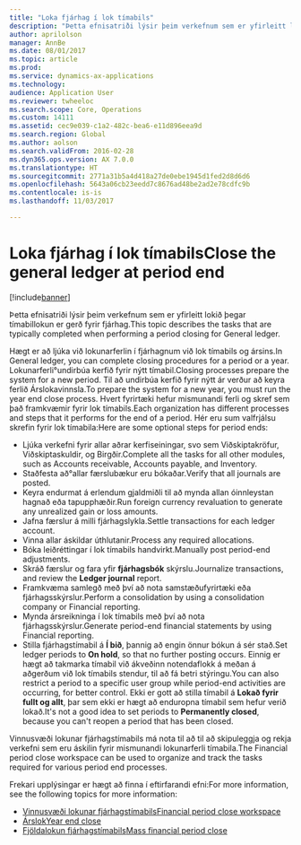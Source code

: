 ```yaml
---
title: "Loka fjárhag í lok tímabils"
description: "Þetta efnisatriði lýsir þeim verkefnum sem er yfirleitt lokið þegar tímabillokun er gerð fyrir fjárhag."
author: aprilolson
manager: AnnBe
ms.date: 08/01/2017
ms.topic: article
ms.prod: 
ms.service: dynamics-ax-applications
ms.technology: 
audience: Application User
ms.reviewer: twheeloc
ms.search.scope: Core, Operations
ms.custom: 14111
ms.assetid: cec9e039-c1a2-482c-bea6-e11d896eea9d
ms.search.region: Global
ms.author: aolson
ms.search.validFrom: 2016-02-28
ms.dyn365.ops.version: AX 7.0.0
ms.translationtype: HT
ms.sourcegitcommit: 2771a31b5a4d418a27de0ebe1945d1fed2d8d6d6
ms.openlocfilehash: 5643a06cb23eedd7c8676ad48be2ad2e78cdfc9b
ms.contentlocale: is-is
ms.lasthandoff: 11/03/2017

---
```


# <a name="close-the-general-ledger-at-period-end"></a><span data-ttu-id="0e3f4-103">Loka fjárhag í lok tímabils</span><span class="sxs-lookup"><span data-stu-id="0e3f4-103">Close the general ledger at period end</span></span>

[!include[banner](../includes/banner.md)]


<span data-ttu-id="0e3f4-104">Þetta efnisatriði lýsir þeim verkefnum sem er yfirleitt lokið þegar tímabillokun er gerð fyrir fjárhag.</span><span class="sxs-lookup"><span data-stu-id="0e3f4-104">This topic describes the tasks that are typically completed when performing a period closing for General ledger.</span></span> 

<span data-ttu-id="0e3f4-105">Hægt er að ljúka við lokunarferlin í fjárhagnum við lok tímabils og ársins.</span><span class="sxs-lookup"><span data-stu-id="0e3f4-105">In General ledger, you can complete closing procedures for a period or a year.</span></span> <span data-ttu-id="0e3f4-106">Lokunarferli°undirbúa kerfið fyrir nýtt tímabil.</span><span class="sxs-lookup"><span data-stu-id="0e3f4-106">Closing processes prepare the system for a new period.</span></span> <span data-ttu-id="0e3f4-107">Til að undirbúa kerfið fyrir nýtt ár verður að keyra ferlið Árslokavinnsla.</span><span class="sxs-lookup"><span data-stu-id="0e3f4-107">To prepare the system for a new year, you must run the year end close process.</span></span> <span data-ttu-id="0e3f4-108">Hvert fyrirtæki hefur mismunandi ferli og skref sem það framkvæmir fyrir lok tímabils.</span><span class="sxs-lookup"><span data-stu-id="0e3f4-108">Each organization has different processes and steps that it performs for the end of a period.</span></span> <span data-ttu-id="0e3f4-109">Hér eru sum valfrjálsu skrefin fyrir lok tímabila:</span><span class="sxs-lookup"><span data-stu-id="0e3f4-109">Here are some optional steps for period ends:</span></span>

-   <span data-ttu-id="0e3f4-110">Ljúka verkefni fyrir allar aðrar kerfiseiningar, svo sem Viðskiptakröfur, Viðskiptaskuldir, og Birgðir.</span><span class="sxs-lookup"><span data-stu-id="0e3f4-110">Complete all the tasks for all other modules, such as Accounts receivable, Accounts payable, and Inventory.</span></span>
-   <span data-ttu-id="0e3f4-111">Staðfesta að°allar færslubækur eru bókaðar.</span><span class="sxs-lookup"><span data-stu-id="0e3f4-111">Verify that all journals are posted.</span></span>
-   <span data-ttu-id="0e3f4-112">Keyra endurmat á erlendum gjaldmiðli til að mynda allan óinnleystan hagnað eða tapupphæðir.</span><span class="sxs-lookup"><span data-stu-id="0e3f4-112">Run foreign currency revaluation to generate any unrealized gain or loss amounts.</span></span>
-   <span data-ttu-id="0e3f4-113">Jafna færslur á milli fjárhagslykla.</span><span class="sxs-lookup"><span data-stu-id="0e3f4-113">Settle transactions for each ledger account.</span></span>
-   <span data-ttu-id="0e3f4-114">Vinna allar áskildar úthlutanir.</span><span class="sxs-lookup"><span data-stu-id="0e3f4-114">Process any required allocations.</span></span>
-   <span data-ttu-id="0e3f4-115">Bóka leiðréttingar í lok tímabils handvirkt.</span><span class="sxs-lookup"><span data-stu-id="0e3f4-115">Manually post period-end adjustments.</span></span>
-   <span data-ttu-id="0e3f4-116">Skráð færslur og fara yfir **fjárhagsbók** skýrslu.</span><span class="sxs-lookup"><span data-stu-id="0e3f4-116">Journalize transactions, and review the **Ledger journal** report.</span></span>
-   <span data-ttu-id="0e3f4-117">Framkvæma samlegð með því að nota samstæðufyrirtæki eða fjárhagsskýrslur.</span><span class="sxs-lookup"><span data-stu-id="0e3f4-117">Perform a consolidation by using a consolidation company or Financial reporting.</span></span>
-   <span data-ttu-id="0e3f4-118">Mynda ársreikninga í lok tímabils með því að nota fjárhagsskýrslur.</span><span class="sxs-lookup"><span data-stu-id="0e3f4-118">Generate period-end financial statements by using Financial reporting.</span></span>
-   <span data-ttu-id="0e3f4-119">Stilla fjárhagstímabil á **Í bið**, þannig að engin önnur bókun á sér stað.</span><span class="sxs-lookup"><span data-stu-id="0e3f4-119">Set ledger periods to **On hold**, so that no further posting occurs.</span></span> <span data-ttu-id="0e3f4-120">Einnig er hægt að takmarka tímabil við ákveðinn notendaflokk á meðan á aðgerðum við lok tímabils stendur, til að fá betri stýringu.</span><span class="sxs-lookup"><span data-stu-id="0e3f4-120">You can also restrict a period to a specific user group while period-end activities are occurring, for better control.</span></span> <span data-ttu-id="0e3f4-121">Ekki er gott að stilla tímabil á **Lokað fyrir fullt og allt**, þar sem ekki er hægt að enduropna tímabil sem hefur verið lokað.</span><span class="sxs-lookup"><span data-stu-id="0e3f4-121">It's not a good idea to set periods to **Permanently closed**, because you can't reopen a period that has been closed.</span></span>

<span data-ttu-id="0e3f4-122">Vinnusvæði lokunar fjárhagstímabils má nota til að til að skipuleggja og rekja verkefni sem eru áskilin fyrir mismunandi lokunarferli tímabila.</span><span class="sxs-lookup"><span data-stu-id="0e3f4-122">The Financial period close workspace can be used to organize and track the tasks required for various period end processes.</span></span> 


<span data-ttu-id="0e3f4-123">Frekari upplýsingar er hægt að finna í eftirfarandi efni:</span><span class="sxs-lookup"><span data-stu-id="0e3f4-123">For more information, see the following topics for more information:</span></span>
- [<span data-ttu-id="0e3f4-124">Vinnusvæði lokunar fjárhagstímabils</span><span class="sxs-lookup"><span data-stu-id="0e3f4-124">Financial period close workspace</span></span>](financial-period-close-workspace.md) 
- [<span data-ttu-id="0e3f4-125">Árslok</span><span class="sxs-lookup"><span data-stu-id="0e3f4-125">Year end close</span></span>](Year-end-close.md)  
- [<span data-ttu-id="0e3f4-126">Fjöldalokun fjárhagstímabils</span><span class="sxs-lookup"><span data-stu-id="0e3f4-126">Mass financial period close</span></span>](tasks/mass-financial-period-close.md)





